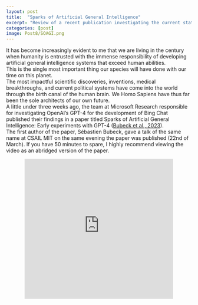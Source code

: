 ```yaml
---
layout: post
title:  "Sparks of Artificial General Intelligence"
excerpt: "Review of a recent publication investigating the current state of machine intelligence"
categories: [post]
image: Post8/SOAGI.png
---
```

It has become increasingly evident to me that we are living in the century when humanity is entrusted with the immense responsibility of developing artificial general intelligence systems that exceed human abilities.
<br>
This is the single most important thing our species will have done with our time on this planet.
<br>
The most impactful scientific discoveries, inventions, medical breakthroughs, and current political systems have come into the world through the birth canal of the human brain. We Homo Sapiens have thus far been the sole architects of our own future.
<br>
A little under three weeks ago, the team at Microsoft Research responsible for investigating OpenAI’s GPT-4 for the development of Bing Chat published their findings in a paper titled Sparks of Artificial General Intelligence: Early experiments with GPT-4 ([Bubeck et al., 2023](https://arxiv.org/pdf/2303.12712.pdf)).
<br>
The first author of the paper, Sébastien Bubeck, gave a talk of the same name at CSAIL MIT on the same evening the paper was published (22nd of March). If you have 50 minutes to spare, I highly recommend viewing the video as an abridged version of the paper.
<br>
<div align="center"><iframe style="height:380px;width:80%" src="https://www.youtube.com/embed/qbIk7-JPB2c" frameborder="0" allow="accelerometer; autoplay; clipboard-write; encrypted-media; gyroscope; picture-in-picture" allowfullscreen></iframe></div>
<br>
